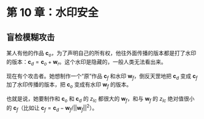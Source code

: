 # 第 10 章：水印安全

## 盲检模糊攻击

某人有他的作品 $\mathbf{c}_o$，为了声明自己的所有权，他往外面传播的版本都是打了水印的版本：$\mathbf{c}_d = \mathbf{c}_o + \mathbf{w}_r$。这个水印是隐藏的，一般人类无法看出来。

现在有个攻击者。她想制作一个“原”作品 $\mathbf{c}_f$ 和水印 $\mathbf{w}_f$，倒反天罡地把 $\mathbf{c}_d$ 变成 $\mathbf{c}_f$ 加了水印传播的版本，把 $\mathbf{c}_o$ 变成有水印 $\mathbf{w}_f$ 的版本。

也就是说，她要制作和 $\mathbf{c}_o$ 和 $\mathbf{c}_d$ 的 $z_{lc}$ 都很大的 $\mathbf{w}_f$，和与 $\mathbf{w}_f$ 的 $z_{lc}$ 绝对值很小的 $\mathbf{c}_f$（比如让 $\mathbf{c}_f = \mathbf{c}_d - \mathbf{w}_f / ||\mathbf{w}_f||^2$）。
